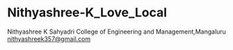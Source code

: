 # Nithyashree-K_Love_Local

Nithyashree K
Sahyadri College of Engineering and Management,Mangaluru
nithyashreek357@gmail.com
